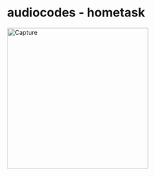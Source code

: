 # audiocodes - hometask

<img width="329" alt="Capture" src="https://user-images.githubusercontent.com/68708192/125191672-4badb800-e24c-11eb-9bde-c604c2b9ea1d.PNG">

